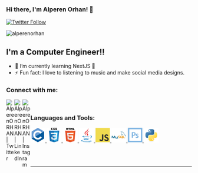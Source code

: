 ### Hi there, I'm Alperen Orhan! 👋

[![Twitter Follow](https://img.shields.io/twitter/follow/alperenorhandev?color=1DA1F2&logo=twitter&style=for-the-badge)](https://twitter.com/intent/follow?original_referer=https%3A%2F%2Fgithub.com%2FcodeSTACKr&screen_name=AlperenOrhanAO)

<p align="left"> <img src="https://komarev.com/ghpvc/?username=alperenorhan&label=Profile%20views&color=0e75b6&style=flat" alt="alperenorhan" /> </p>

## I'm a Computer Engineer!!

- 🌱 I’m currently learning NextJS 🤣
- ⚡ Fun fact: I love to listening to music and make social media designs.

### Connect with me:

[<img align="left" alt="AlperenORHAN | Twitter" width="22px" src="https://cdn.jsdelivr.net/npm/simple-icons@v3/icons/twitter.svg" />][twitter]
[<img align="left" alt="AlperenORHAN | LinkedIn" width="22px" src="https://cdn.jsdelivr.net/npm/simple-icons@v3/icons/linkedin.svg" />][linkedin]
[<img align="left" alt="AlperenORHAN | Instagram" width="22px" src="https://cdn.jsdelivr.net/npm/simple-icons@v3/icons/instagram.svg" />][instagram]

<br />

### Languages and Tools:

<p align="left"> <a href="https://www.cprogramming.com/" target="_blank"> <img src="https://raw.githubusercontent.com/devicons/devicon/master/icons/c/c-original.svg" alt="c" width="40" height="40"/> </a> <a href="https://www.w3schools.com/css/" target="_blank"> <img src="https://raw.githubusercontent.com/devicons/devicon/master/icons/css3/css3-original-wordmark.svg" alt="css3" width="40" height="40"/> </a> <a href="https://www.w3.org/html/" target="_blank"> <img src="https://raw.githubusercontent.com/devicons/devicon/master/icons/html5/html5-original-wordmark.svg" alt="html5" width="40" height="40"/> </a> <a href="https://www.java.com" target="_blank"> <img src="https://raw.githubusercontent.com/devicons/devicon/master/icons/java/java-original.svg" alt="java" width="40" height="40"/> </a> <a href="https://developer.mozilla.org/en-US/docs/Web/JavaScript" target="_blank"> <img src="https://raw.githubusercontent.com/devicons/devicon/master/icons/javascript/javascript-original.svg" alt="javascript" width="40" height="40"/> </a> <a href="https://www.mysql.com/" target="_blank"> <img src="https://raw.githubusercontent.com/devicons/devicon/master/icons/mysql/mysql-original-wordmark.svg" alt="mysql" width="40" height="40"/> </a> <a href="https://www.photoshop.com/en" target="_blank"> <img src="https://raw.githubusercontent.com/devicons/devicon/master/icons/photoshop/photoshop-line.svg" alt="photoshop" width="40" height="40"/> </a> <a href="https://www.python.org" target="_blank"> <img src="https://raw.githubusercontent.com/devicons/devicon/master/icons/python/python-original.svg" alt="python" width="40" height="40"/> </a> </p>

<br />
<br />

---

[twitter]: https://twitter.com/alperenorhandev
[instagram]: https://instagram.com/alperenorhandev
[linkedin]: https://linkedin.com/in/AlperenOrhan
